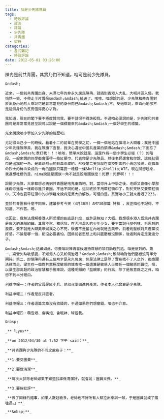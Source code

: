 ```yaml
---
title: 我是少先隊隊員
tags:
  - 時政評論
  - 政治
  - 評論
  - 少先隊
  - 共青團
  - 契丹
categories:
  - 各式雜記
  - 時政評論
date: 2012-05-01 03:26:00
---
```


陳冉是前共青團，其實乃們不知道，咱可是前少先隊員。

	&ndash;

	近來，一個前共青團出身、未滿七年的非永久居民陳冉，就搞到香港人大亂，大喊共匪入侵。我悄然一笑，不帶走半片雲朵&mdash;&mdash;扯遠了。咳咳，咱想說的是，少先隊和共青團對於出身內地的人來說可是非常常見的身份而已&mdash;&mdash;不，反過來說，來自內地卻不是這個身份的反而值得憂心才對。

	我知道，現在的閣下要不極度贊同我，要不就恨不得誅殺我。不過咱必須說的是，少先隊和共青團可是非常常見甚至說可以說是一個標籤來的&mdash;&mdash;一個好學生的標籤。

	先來說說咱小學加入少先隊的經歷吧。

	尤記得自己小一的時候，看着小二的前輩在開學之初，一個一個地站在操場上大喊着：我是中國少年先鋒隊隊員，我在隊旗下宣誓，我決心遵從中國共產黨的領導&mdash;&mdash;下面忘了&mdash;&mdash;表打我！！！咳咳，簡單來說就是，這是作爲一個小學生必經（？）的階段，一般來說的同學都會獲得一條紅領巾，代表你是少先隊員，然後老師還會和你說，這條紅領巾是國旗的一角、是革命烈士的鮮血染成的。然後第二天我就在學校對面的小賣店發現，這條革命烈士的鮮血染成的一角的國旗只需要一塊錢一條&hellip;&hellip;WTF。現在回想起來，我還想吐槽的是，nima說這是國旗一角不就是毀壞國旗麼！死罪！死罪啊！！！

	說罷少先隊，大家都想必猜到共青團是啥鬼東西吧。對，當你升上中學之後，老師又會像小學那樣踢你進會一樣踢你進共青團。不過不同的是，這回終於不用帶紅領巾了，對於天熱又要帶紅領巾、天冷也要帶紅領巾的小學雞來說肯定莫大的解放。可惜的是，其實咱小三就來香港了233。

	至於共青團有什麼不同嘛，建議參考今天（4月30日）AM730那篇 特稿 ，反正咱也不記得、不知道、不作答。嗯。

	也因此，我無法理解香港人所恐懼的到底是什麼，或許是無知？大概。我想很多港人認爲共青團是龐大的洗腦組織。其實不然。相信我，在內地混久的少年少女，要不當說什麼列林、毛思想的發瘋，要不就是大喊美帝滅我之心不死，後者不是留在內地就是去美帝，前者則壓根對共產黨沒好感，不論是哪一個，都沒必要害怕，因爲前者思想上和共匪壓根沒關係，後者則肯定是激進分子。

	&mdash;&mdash;話雖如此，你要咱說陳冉當候選特首辦的項目助理的話，咱是反對的。第一、粱營欠缺敏感度，不知港人心又如何治港？&mdash;&mdash;雖然咱對他們壓根沒有半分期待。第二、即使陳冉還有三個月才是永久居民，但是法律上是除了實在找不了人之外，都應跟法律而走，粱生在一個對共黨極度敏感的城市找一個還算是敏感人士擔任一個敏感的職位，嗯，以粱生那高超的政治智慧和手腕來說，這種明顯的「益親家」的行爲，除了是故意爲之之外，咱想不到半分理由。

	利益申報一：作者的父母是紅小兵、他叔叔準備進共產黨，作者本人也曾算是少先隊。

	利益申報二：作者是反共匪者。

	利益申報三：作者這篇文章沒有收錢的，不過如果你們想塞錢，咱也不介意。

	利益申報四：萌雪娘、會嘴炮、會暖牀、球包養。

	&nbsp;

	_**「Lynx**_

	_**on 2012/04/30 at 7:52 下午 said：**_

	_**共青團與少先隊的不同之處在于：**_

	_**1.要交團費**_

	_**2.要做清潔**_

	_**每次大掃除老師如果不知道找誰做清潔好，就會說：團員來做。**_

	_**3.要挨批評**_

	_**做了同樣的錯事，如果人數超級多，老師也不好所有人都拉出來訓一頓，于是團員就成了犧牲品。」**_

	_**&nbsp;**_
